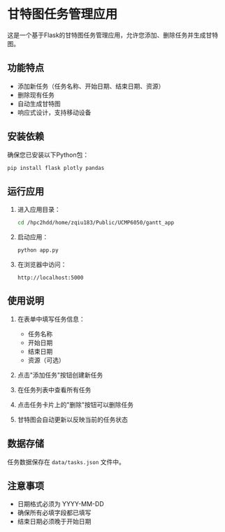 # 甘特图任务管理应用

这是一个基于Flask的甘特图任务管理应用，允许您添加、删除任务并生成甘特图。

## 功能特点

- 添加新任务（任务名称、开始日期、结束日期、资源）
- 删除现有任务
- 自动生成甘特图
- 响应式设计，支持移动设备

## 安装依赖

确保您已安装以下Python包：

```bash
pip install flask plotly pandas
```

## 运行应用

1. 进入应用目录：
   ```bash
   cd /hpc2hdd/home/zqiu183/Public/UCMP6050/gantt_app
   ```

2. 启动应用：
   ```bash
   python app.py
   ```

3. 在浏览器中访问：
   ```
   http://localhost:5000
   ```

## 使用说明

1. 在表单中填写任务信息：
   - 任务名称
   - 开始日期
   - 结束日期
   - 资源（可选）

2. 点击"添加任务"按钮创建新任务

3. 在任务列表中查看所有任务

4. 点击任务卡片上的"删除"按钮可以删除任务

5. 甘特图会自动更新以反映当前的任务状态

## 数据存储

任务数据保存在 `data/tasks.json` 文件中。

## 注意事项

- 日期格式必须为 YYYY-MM-DD
- 确保所有必填字段都已填写
- 结束日期必须晚于开始日期